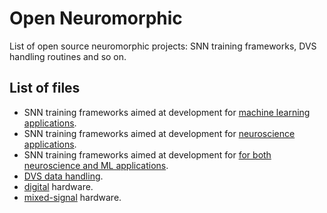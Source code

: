 # Open Neuromorphic

List of open source neuromorphic projects: SNN training frameworks, DVS handling routines and so on.

## List of files

- SNN training frameworks aimed at development for [machine learning applications](files/snn_ml.md).
- SNN training frameworks aimed at development for [neuroscience applications](files/snn_brain.md).
- SNN training frameworks aimed at development for [for both neuroscience and ML applications](files/snn_misc.md).
- [DVS data handling](files/dvs.md).
- [digital](files/digital_hw.md) hardware.
- [mixed-signal](files/mixed_signal_hw.md) hardware.


